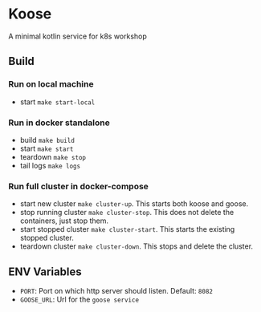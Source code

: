 # Koose
A minimal kotlin service for k8s workshop

## Build
### Run on local machine
- start `make start-local`

### Run in docker standalone
- build `make build`
- start `make start`
- teardown `make stop`
- tail logs `make logs`

### Run full cluster in docker-compose
- start new cluster `make cluster-up`. This starts both koose and goose.
- stop running cluster `make cluster-stop`. This does not delete the containers, just stop them.
- start stopped cluster `make cluster-start`. This starts the existing stopped cluster.
- teardown cluster `make cluster-down`. This stops and delete the cluster.

## ENV Variables
- `PORT`: Port on which http server should listen. Default: `8082`
- `GOOSE_URL`: Url for the `goose service`